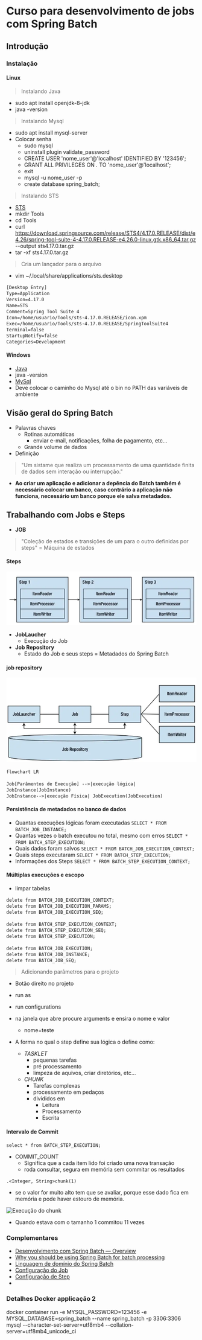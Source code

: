 # Curso para desenvolvimento de jobs com Spring Batch

## Introdução

### Instalação

#### Linux
> Instalando Java
- sudo apt install openjdk-8-jdk
- java -version
> Instalando Mysql
- sudo apt install mysql-server
- Colocar senha
    - sudo mysql
    - uninstall plugin validate_password
    - CREATE USER 'nome_user'@'localhost' IDENTIFIED BY '123456';
    - GRANT ALL PRIVILEGES ON *.* TO 'nome_user'@'localhost';
    - exit
    - mysql -u nome_user -p
    - create database spring_batch;
> Instalando STS
- [STS](https://spring.io/tools)
- mkdir Tools
- cd Tools
- curl https://download.springsource.com/release/STS4/4.17.0.RELEASE/dist/e4.26/spring-tool-suite-4-4.17.0.RELEASE-e4.26.0-linux.gtk.x86_64.tar.gz --output sts4.17.0.tar.gz
- tar -xf sts4.17.0.tar.gz
> Cria um lançador para o arquivo
- vim ~/.local/share/applications/sts.desktop
```
[Desktop Entry]
Type=Application
Version=4.17.0
Name=STS
Comment=Spring Tool Suite 4
Icon=/home/usuario/Tools/sts-4.17.0.RELEASE/icon.xpm
Exec=/home/usuario/Tools/sts-4.17.0.RELEASE/SpringToolSuite4
Terminal=false
StartupNotify=false
Categories=Development
```
#### Windows
- [Java](https://www.oracle.com/br/java/technologies/javase/javase8u211-later-archive-downloads.html)
- java -version
- [MySql](https://dev.mysql.com/downloads/mysql/5.7.html)
- Deve colocar o caminho do Mysql até o bin no PATH das variáveis de ambiente

## Visão geral do Spring Batch

- Palavras chaves
    - Rotinas automáticas
        - enviar e-mail, notificações, folha de pagamento, etc...
    - Grande volume de dados
- Definição
> "Um sistame que realiza um processamento de uma quantidade finita de dados sem interação ou interrupção."
- **Ao criar um aplicação e adicionar a depência do Batch também é necessário colocar um banco, caso contrário a aplicação não funciona, necessário um banco porque ele salva metadados.**

## Trabalhando com Jobs e Steps
- **JOB**
> "Coleção de estados e transições de um para o outro definidas por steps" = Máquina de estados

#### Steps
![Steps](./assets/steps.png)

- **JobLaucher**
    - Execução do Job
- **Job Repository**
    - Estado do Job e seus steps = Metadados do Spring Batch

#### job repository
![job repository](./assets/job_repository.png)

```mermaid
flowchart LR

Job[Parâmentos de Execução] -->|execução lógica| JobInstance(JobInstance)
JobInstance-->|execução Física| JobExecution(JobExecution)
```

#### Persistência de metadados no banco de dados
- Quantas execuções lógicas foram executadas
```SELECT * FROM BATCH_JOB_INSTANCE;```
- Quantas vezes o batch executou no total, mesmo com erros
```SELECT * FROM BATCH_STEP_EXECUTION;```
- Quais dados foram salvos
```SELECT * FROM BATCH_JOB_EXECUTION_CONTEXT;```
- Quais steps executaram
```SELECT * FROM BATCH_STEP_EXECUTION;```
- Informações dos Steps
```SELECT * FROM BATCH_STEP_EXECUTION_CONTEXT;```

#### Múltiplas execuções e escopo
- limpar tabelas 
```
delete from BATCH_JOB_EXECUTION_CONTEXT;
delete from BATCH_JOB_EXECUTION_PARAMS;
delete from BATCH_JOB_EXECUTION_SEQ;

delete from BATCH_STEP_EXECUTION_CONTEXT;
delete from BATCH_STEP_EXECUTION_SEQ;
delete from BATCH_STEP_EXECUTION;

delete from BATCH_JOB_EXECUTION;
delete from BATCH_JOB_INSTANCE;
delete from BATCH_JOB_SEQ;
```
> Adicionando parâmetros para o projeto
- Botão direito no projeto
- run as
- run configurations
-  na janela que abre procure arguments e ensira o nome e valor
    - nome=teste

- A forma no qual o step define sua lógica o define como:
    - *TASKLET*
        - pequenas tarefas
        - pré processamento
        - limpeza de aquivos, criar diretórios, etc...
    - *CHUNK*
        - Tarefas complexas
        - processamento em pedaços
        - divididos em 
            - Leitura
            - Processamento
            - Escrita
####  Intervalo de Commit
```select * from BATCH_STEP_EXECUTION; ```
- COMMIT_COUNT
    - Significa que a cada item lido foi criado uma nova transação
    - roda consultar, segura em memória sem commitar os resultados
```
.<Integer, String>chunk(1)
```
- se o valor for muito alto tem que se avaliar, porque esse dado fica em memória e pode haver estouro de memória.

![Execução do chunk](./assets/execucao_chunk.png)

- Quando estava com o tamanho 1 commitou 11 vezes



### Complementares
- [Desenvolvimento com Spring Batch — Overview](https://giuliana-bezerra.medium.com/spring-batch-para-desenvolvimento-de-jobs-1674ec5b9a20)
- [Why you should be using Spring Batch for batch processing](https://giuliana-bezerra.medium.com/why-you-should-be-using-spring-batch-for-batch-processing-83f5aafb965f)
- [Linguagem de domínio do Spring Batch](https://docs.spring.io/spring-batch/docs/current/reference/html/domain.html#domainLanguageOfBatch)
- [Configuração do Job](https://giuliana-bezerra.medium.com/desenvolvimento-com-spring-batch-jobs-b4363dd6c676)
- [Configuração de Step](https://giuliana-bezerra.medium.com/desenvolvimento-com-spring-batch-steps-4d42af2696ec)
- []()

### Detalhes Docker applicação 2

docker container run -e MYSQL_PASSWORD=123456 -e MYSQL_DATABASE=spring_batch  --name spring_batch -p 3306:3306 mysql --character-set-server=utf8mb4 --collation-server=utf8mb4_unicode_ci
